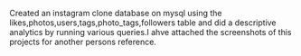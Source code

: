 Created an instagram clone database on mysql using the likes,photos,users,tags,photo_tags,followers table and did a descriptive analytics by running various queries.I ahve attached the screenshots of this projects for another persons reference.
